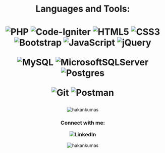 <h1 align="center">Languages and Tools:</h3>
<h1 align="center">

![PHP](https://img.shields.io/badge/php-%23777BB4.svg?style=for-the-badge&logo=php&logoColor=white)
![Code-Igniter](https://img.shields.io/badge/CodeIgniter-%23EF4223.svg?style=for-the-badge&logo=codeIgniter&logoColor=white)
![HTML5](https://img.shields.io/badge/html5-%23E34F26.svg?style=for-the-badge&logo=html5&logoColor=white)
![CSS3](https://img.shields.io/badge/css3-%231572B6.svg?style=for-the-badge&logo=css3&logoColor=white)
![Bootstrap](https://img.shields.io/badge/bootstrap-%238511FA.svg?style=for-the-badge&logo=bootstrap&logoColor=white)
![JavaScript](https://img.shields.io/badge/javascript-%23323330.svg?style=for-the-badge&logo=javascript&logoColor=%23F7DF1E)
![jQuery](https://img.shields.io/badge/jquery-%230769AD.svg?style=for-the-badge&logo=jquery&logoColor=white)

![MySQL](https://img.shields.io/badge/mysql-4479A1.svg?style=for-the-badge&logo=mysql&logoColor=white)
![MicrosoftSQLServer](https://img.shields.io/badge/Microsoft%20SQL%20Server-CC2927?style=for-the-badge&logo=microsoft%20sql%20server&logoColor=white)
![Postgres](https://img.shields.io/badge/postgresql-%23316192.svg?style=for-the-badge&logo=postgresql&logoColor=white)

![Git](https://img.shields.io/badge/git-%23F05033.svg?style=for-the-badge&logo=git&logoColor=white)
![Postman](https://img.shields.io/badge/Postman-FF6C37?style=for-the-badge&logo=postman&logoColor=white)

</h1>

<p align="center"><img align="center" src="https://github-readme-stats.vercel.app/api/top-langs?username=hakankumas&show_icons=true&locale=en&layout=compact" alt="hakankumas" /></p>

<h3 align="center">Connect with me: <p>
  
![LinkedIn](https://img.shields.io/badge/linkedin-%230077B5.svg?style=for-the-badge&logo=linkedin&logoColor=white)
</p></h3>

<p align="center"> <img src="https://komarev.com/ghpvc/?username=hakankumas&label=Profile%20views&color=0e75b6&style=flat" alt="hakankumas" /></p>
